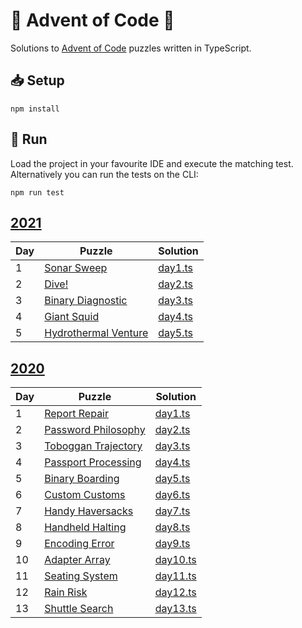 🎄 Advent of Code 🎄
====================

Solutions to [Advent of Code](https://adventofcode.com/) puzzles written in TypeScript.

## 📥 Setup

```shell
npm install
```

## 🏃 Run

Load the project in your favourite IDE and execute the matching test. Alternatively you can run the tests on the CLI:

```shell
npm run test
```

## [2021](https://adventofcode.com/2021)

| Day | Puzzle                                                       | Solution                      |
|-----|--------------------------------------------------------------|-------------------------------|
| 1   | [Sonar Sweep](https://adventofcode.com/2021/day/1)           | [day1.ts](./src/2021/day1.ts) |
| 2   | [Dive!](https://adventofcode.com/2021/day/2)                 | [day2.ts](./src/2021/day2.ts) |
| 3   | [Binary Diagnostic](https://adventofcode.com/2021/day/3)     | [day3.ts](./src/2021/day3.ts) |
| 4   | [Giant Squid](https://adventofcode.com/2021/day/4)           | [day4.ts](./src/2021/day4.ts) |
| 5   | [Hydrothermal Venture](https://adventofcode.com/2021/day/5)  | [day5.ts](./src/2021/day5.ts) |

## [2020](https://adventofcode.com/2020)

| Day | Puzzle                                                     | Solution                        |
|-----|------------------------------------------------------------|---------------------------------|
| 1   | [Report Repair](https://adventofcode.com/2020/day/1)       | [day1.ts](./src/2020/day1.ts)   |
| 2   | [Password Philosophy](https://adventofcode.com/2020/day/2) | [day2.ts](./src/2020/day2.ts)   |
| 3   | [Toboggan Trajectory](https://adventofcode.com/2020/day/3) | [day3.ts](./src/2020/day3.ts)   |
| 4   | [Passport Processing](https://adventofcode.com/2020/day/4) | [day4.ts](./src/2020/day4.ts)   |
| 5   | [Binary Boarding](https://adventofcode.com/2020/day/5)     | [day5.ts](./src/2020/day5.ts)   |
| 6   | [Custom Customs](https://adventofcode.com/2020/day/6)      | [day6.ts](./src/2020/day6.ts)   |
| 7   | [Handy Haversacks](https://adventofcode.com/2020/day/7)    | [day7.ts](./src/2020/day7.ts)   |
| 8   | [Handheld Halting](https://adventofcode.com/2020/day/8)    | [day8.ts](./src/2020/day8.ts)   |
| 9   | [Encoding Error](https://adventofcode.com/2020/day/9)      | [day9.ts](./src/2020/day9.ts)   |
| 10  | [Adapter Array](https://adventofcode.com/2020/day/10)      | [day10.ts](./src/2020/day10.ts) |
| 11  | [Seating System](https://adventofcode.com/2020/day/11)     | [day11.ts](./src/2020/day11.ts) |
| 12  | [Rain Risk](https://adventofcode.com/2020/day/12)          | [day12.ts](./src/2020/day12.ts) |
| 13  | [Shuttle Search](https://adventofcode.com/2020/day/13)     | [day13.ts](./src/2020/day13.ts) |
